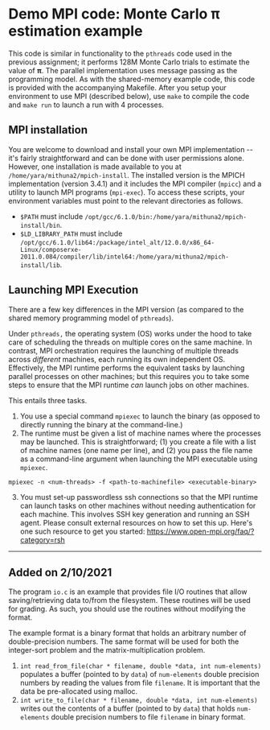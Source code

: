 # Demo MPI code: Monte Carlo &pi; estimation example

This code is similar in functionality to the `pthreads` code used in the previous assignment; it performs 128M Monte Carlo trials to estimate the value of **&pi;**. The parallel implementation uses message passing as the programming model. As with the shared-memory example code, this code is provided with the accompanying Makefile. After you setup your environment to use MPI (described below), use `make` to compile the code and `make run` to launch a run with 4 processes. 

## MPI installation
You are welcome to download and install your own MPI implementation -- it's fairly straightforward and can be done with user permissions alone. However, one installation is made available to you at `/home/yara/mithuna2/mpich-install`. The installed version is the MPICH implementation (version 3.4.1) and it includes the MPI compiler (`mpicc`) and a utility to launch MPI programs (`mpi-exec`). To access these scripts, your environment variables must point to the relevant directories as follows.

* `$PATH` must include `/opt/gcc/6.1.0/bin:/home/yara/mithuna2/mpich-install/bin`.
* `$LD_LIBRARY_PATH` must include `/opt/gcc/6.1.0/lib64:/package/intel_alt/12.0.0/x86_64-Linux/composerxe-2011.0.084/compiler/lib/intel64:/home/yara/mithuna2/mpich-install/lib`.

## Launching MPI Execution
There are a few key differences in the MPI version (as compared to the shared memory programming model of `pthreads`). 

Under `pthreads,` the operating system (OS) works under the hood to take care of scheduling the threads on multiple cores on the same machine. In contrast, MPI orchestration requires the launching of multiple threads across _different_ machines, each running its own independent OS. Effectively, the MPI runtime performs the equivalent tasks by launching parallel processes on other machines; but this requires you to take some steps to ensure that the MPI runtime _can_ launch jobs on other machines. 

This entails three tasks.
1. You use a special command `mpiexec` to launch the binary (as opposed to directly running the binary at the command-line.)
2. The runtime must be given a list of machine names where the processes may be launched. This is straightforward; (1) you create a file with a list of machine names (one name per line), and (2) you pass the file name as a command-line argument when launching the MPI executable using `mpiexec`. 
```
mpiexec -n <num-threads> -f <path-to-machinefile> <executable-binary>
```
3. You must set-up passwordless ssh connections so that the MPI runtime can launch tasks on other machines without needing authentication for each machine. This involves SSH key generation and running an SSH agent. Please consult external resources on how to set this up. Here's one such resource to get you started: https://www.open-mpi.org/faq/?category=rsh 

-------------
## Added on 2/10/2021
The program `io.c` is an example that provides file I/O routines that allow saving/retrieving data to/from the filesystem. These routines will be used for grading. As such, you should use the routines without modifying the format.  

The example format is a binary format that holds an arbitrary number of double-precision numbers. The same format will be used for both the integer-sort problem and the matrix-multiplication problem. 
1. `int read_from_file(char * filename, double *data, int num-elements)` populates a buffer (pointed to by `data`) of `num-elements` double precision numbers by reading the values from file `filename`. It is important that the data be pre-allocated using malloc. 
2. `int write_to_file(char * filename, double *data, int num-elements)` writes out the contents of a buffer (pointed to by `data`) that holds `num-elements` double precision numbers to file `filename` in binary format. 
